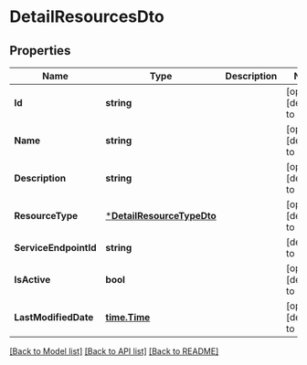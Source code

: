 # DetailResourcesDto

## Properties
Name | Type | Description | Notes
------------ | ------------- | ------------- | -------------
**Id** | **string** |  | [optional] [default to null]
**Name** | **string** |  | [optional] [default to null]
**Description** | **string** |  | [optional] [default to null]
**ResourceType** | [***DetailResourceTypeDto**](DetailResourceTypeDTO.md) |  | [optional] [default to null]
**ServiceEndpointId** | **string** |  | [default to null]
**IsActive** | **bool** |  | [optional] [default to null]
**LastModifiedDate** | [**time.Time**](time.Time.md) |  | [optional] [default to null]

[[Back to Model list]](../README.md#documentation-for-models) [[Back to API list]](../README.md#documentation-for-api-endpoints) [[Back to README]](../README.md)


